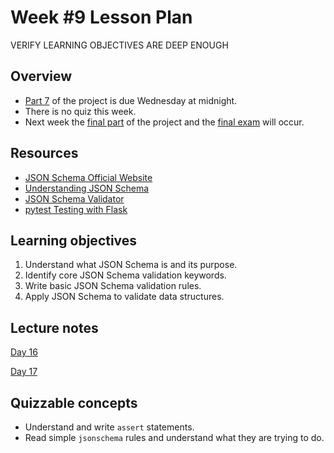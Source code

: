 # Week #9 Lesson Plan

VERIFY LEARNING OBJECTIVES ARE DEEP ENOUGH

## Overview

- [Part 7](../project_assignments/part_7.md) of the project is due Wednesday at midnight.
- There is no quiz this week.
- Next week the [final part](../project_assignments/part_8.md) of the project and the [final exam](./finals_week.md) will occur.


## Resources
- [JSON Schema Official Website](https://json-schema.org/)
- [Understanding JSON Schema](https://json-schema.org/understanding-json-schema/)
- [JSON Schema Validator](https://www.jsonschemavalidator.net/)
- [pytest Testing with Flask](https://flask.palletsprojects.com/en/stable/testing/)

## Learning objectives
1. Understand what JSON Schema is and its purpose.
2. Identify core JSON Schema validation keywords.
3. Write basic JSON Schema validation rules.
4. Apply JSON Schema to validate data structures.

## Lecture notes

[Day 16](../class_notes/16_testing.md)

[Day 17](../class_notes/17_testing_2.md)


## Quizzable concepts

- Understand and write `assert` statements.
- Read simple `jsonschema` rules and understand what they are trying to do.